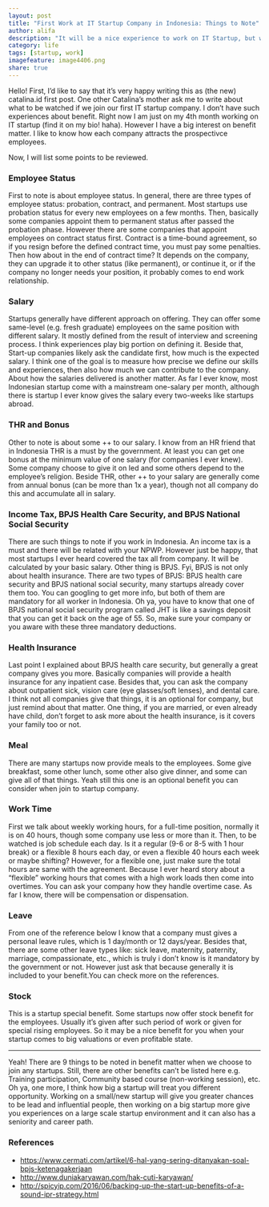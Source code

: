 ```yaml
---
layout: post
title: "First Work at IT Startup Company in Indonesia: Things to Note"
author: alifa
description: "It will be a nice experience to work on IT Startup, but what things to be noted?"
category: life
tags: [startup, work]
imagefeature: image4406.png
share: true
---
```


Hello! First, I’d like to say that it’s very happy writing this as (the new) catalina.id first post. One other Catalina’s mother ask me to write about what to be watched if we join our first IT startup company. I don’t have such experiences about benefit. Right now I am just on my 4th month working on IT startup (find it on my bio! haha). However I have a big interest on benefit matter. I like to know how each company attracts the prospectivce employees. 

Now, I will list some points to be reviewed.

### Employee Status

First to note is about employee status. In general, there are three types of employee status: probation, contract, and permanent. Most startups use probation status for every new employees on a few months. Then, basically some companies appoint them to permanent status after passed the probation phase. However there are some companies that appoint employees on contract status first. Contract is a time-bound agreement, so if you resign before the defined contract time, you must pay some penalties. Then how about in the end of contract time? It depends on the company, they can upgrade it to other status (like permanent), or continue it, or if the company no longer needs your position, it probably comes to end work relationship.

### Salary

Startups generally have different approach on offering. They can offer some same-level (e.g. fresh graduate) employees on the same position with different salary. It mostly defined from the result of interview and screening process. I think experiences play big portion on defining it. Beside that, Start-up companies likely ask the candidate first, how much is the expected salary. I think one of the goal is to measure how precise we define our skills and experiences, then also how much we can contribute to the company. About how the salaries delivered is another matter. As far I ever know, most Indonesian startup come with a mainstream one-salary per month, although there is startup I ever know gives the salary every two-weeks like startups abroad. 

### THR and Bonus

Other to note is about some ++ to our salary. I know from an HR friend that in Indonesia THR is a must by the government. At least you can get one bonus at the minimum value of one salary (for companies I ever knew). Some company choose to give it on Ied and some others depend to the employee’s religion. Beside THR, other ++ to your salary are generally come from annual bonus (can be more than 1x a year), though not all company do this and accumulate all in salary. 

### Income Tax, BPJS Health Care Security, and BPJS National Social Security

There are such things to note if you work in Indonesia. An income tax is a must and there will be related with your NPWP. However just be happy, that most startups I ever heard covered the tax all from company. It will be calculated by your basic salary. Other thing is BPJS. Fyi, BPJS is not only about health insurance. There are two types of BPJS: BPJS health care security and BPJS national social security, many startups already cover them too. You can googling to get more info, but both of them are mandatory for all worker in Indonesia. Oh ya, you have to know that one of BPJS national social security program called JHT is like a savings deposit that you can get it back on the age of 55. So, make sure your company or you aware with these three mandatory deductions. 

### Health Insurance

Last point I explained about BPJS health care security, but generally a great company gives you more. Basically companies will provide a health insurance for any inpatient case. Besides that, you can ask the company about outpatient sick, vision care (eye glasses/soft lenses), and dental care. I think not all companies give that things, it is an optional for company, but just remind about that matter. One thing, if you are married, or even already have child, don’t forget to ask more about the health insurance, is it covers your family too or not. 

### Meal

There are many startups now provide meals to the employees. Some give breakfast, some other lunch, some other also give dinner, and some can give all of that things. Yeah still this one is an optional benefit you can consider when join to startup company.

### Work Time 

First we talk about weekly working hours, for a full-time position, normally it is on 40 hours, though some company use less or more than it. Then, to be watched is job schedule each day. Is it a regular (9-6 or 8-5 with 1 hour break) or a flexible 8 hours each day, or even a flexible 40 hours each week or maybe shifting? However, for a flexible one, just make sure the total hours are same with the agreement. Because I ever heard story about a “flexible” working hours that comes with a high work loads then come into overtimes. You can ask your company how they handle overtime case. As far I know, there will be compensation or dispensation.

### Leave

From one of the reference below I know that a company must gives a personal leave rules, which is 1 day/month or 12 days/year. Besides that, there are some other leave types like: sick leave, maternity, paternity, marriage, compassionate, etc., which is truly i don’t know is it mandatory by the government or not. However just ask that because generally it is included to your benefit.You can check more on the references.

### Stock

This is a startup special benefit. Some startups now offer stock benefit for the employees. Usually it’s given after such period of work or given for special rising employees. So it may be a nice benefit for you when your startup comes to big valuations or even profitable state.

---

Yeah! There are 9 things to be noted in benefit matter when we choose to join any startups. Still, there are other benefits can’t be listed here e.g. Training participation, Community based course (non-working session), etc. Oh ya, one more, I think how big a startup will treat you different opportunity. Working on a small/new startup will give you greater chances to be lead and influential people, then working on a big startup more give you experiences on a large scale startup environment and it can also has a seniority and career path. 

### References

* https://www.cermati.com/artikel/6-hal-yang-sering-ditanyakan-soal-bpjs-ketenagakerjaan
* http://www.duniakaryawan.com/hak-cuti-karyawan/ 
* http://spicyip.com/2016/06/backing-up-the-start-up-benefits-of-a-sound-ipr-strategy.html

